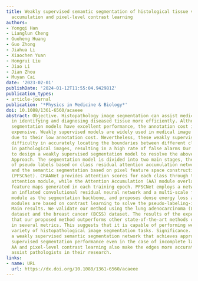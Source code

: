 ```yaml
---
title: Weakly supervised semantic segmentation of histological tissue via attention
  accumulation and pixel-level contrast learning
authors:
- Yongqi Han
- Lianglun Cheng
- Guoheng Huang
- Guo Zhong
- Jiahua Li
- Xiaochen Yuan
- Hongrui Liu
- Jiao Li
- Jian Zhou
- Muyan Cai
date: '2023-02-01'
publishDate: '2024-01-12T11:55:04.942981Z'
publication_types:
- article-journal
publication: '*Physics in Medicine & Biology*'
doi: 10.1088/1361-6560/acaeee
abstract: Objective. Histopathology image segmentation can assist medical professionals
  in identifying and diagnosing diseased tissue more efficiently. Although fully supervised
  segmentation models have excellent performance, the annotation cost is extremely
  expensive. Weakly supervised models are widely used in medical image segmentation
  due to their low annotation cost. Nevertheless, these weakly supervised models have
  difficulty in accurately locating the boundaries between different classes of regions
  in pathological images, resulting in a high rate of false alarms Our objective is
  to design a weakly supervised segmentation model to resolve the above problems.
  Approach. The segmentation model is divided into two main stages, the generation
  of pseudo labels based on class residual attention accumulation network (CRAANet)
  and the semantic segmentation based on pixel feature space construction network
  (PFSCNet). CRAANet provides attention scores for each class through the class residual
  attention module, while the Attention Accumulation (AA) module overlays the attention
  feature maps generated in each training epoch. PFSCNet employs a network model containing
  an inflated convolutional residual neural network and a multi-scale feature-aware
  module as the segmentation backbone, and proposes dense energy loss and pixel clustering
  modules are based on contrast learning to solve the pseudo-labeling-inaccuracy problem.
  Main results. We validate our method using the lung adenocarcinoma (LUAD-HistoSeg)
  dataset and the breast cancer (BCSS) dataset. The results of the experiments show
  that our proposed method outperforms other state-of-the-art methods on both datasets
  in several metrics. This suggests that it is capable of performing well in a wide
  variety of histopathological image segmentation tasks. Significance. We propose
  a weakly supervised semantic segmentation network that achieves approximate fully
  supervised segmentation performance even in the case of incomplete labels. The proposed
  AA and pixel-level contrast learning also make the edges more accurate and can well
  assist pathologists in their research.
links:
- name: URL
  url: https://dx.doi.org/10.1088/1361-6560/acaeee
---
```

